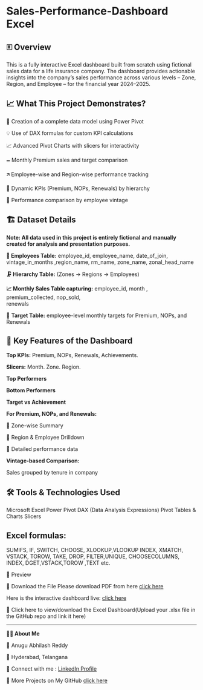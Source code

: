 # Sales-Performance-Dashboard Excel


## 🗉 Overview

This is a fully interactive Excel dashboard built from scratch using fictional sales data for a life insurance company. The dashboard provides actionable insights into the company’s sales performance across various levels – Zone, Region, and Employee – for the financial year 2024–2025.

## 📈 What This Project Demonstrates?

📌 Creation of a complete data model using Power Pivot

💡 Use of DAX formulas for custom KPI calculations

📈 Advanced Pivot Charts with slicers for interactivity

🗕 Monthly Premium sales and target comparison

🡭 Employee-wise and Region-wise performance tracking

🚦 Dynamic KPIs (Premium, NOPs, Renewals) by hierarchy

🎯 Performance comparison by employee vintage

## 🏗️ Dataset Details

**Note: All data used in this project is entirely fictional and manually created for analysis and presentation purposes.**

**👥 Employees Table:** 
  employee_id,	employee_name,	date_of_join,	vintage_in_months	,region_name,	rm_name,	zone_name,	zonal_head_name

**🗜️ Hierarchy Table:**
  (Zones → Regions → Employees)

**📈 Monthly Sales Table capturing:**
                                    employee_id,
                                    month	,
                                    premium_collected,
                                    nop_sold,	
                                    renewals


🌟 **Target Table:**  employee-level monthly targets for Premium, NOPs, and Renewals

## 📌 Key Features of the Dashboard

**Top KPIs:**
    Premium,
    NOPs,
    Renewals,
    Achievements.
    
**Slicers:**
      Month.
      Zone.
      Region.
      
**Top Performers**

**Bottom Performers**

**Target vs Achievement**

**For Premium, NOPs, and Renewals:**

🔹 Zone-wise Summary

🔹 Region & Employee Drilldown

🔹 Detailed performance data

**Vintage-based Comparison:**

Sales grouped by tenure in company

## 🛠️ Tools & Technologies Used

Microsoft Excel
Power Pivot
DAX (Data Analysis Expressions)
Pivot Tables & Charts
Slicers

## Excel formulas: 
SUMIFS, IF, SWITCH, CHOOSE, XLOOKUP,VLOOKUP INDEX, XMATCH, VSTACK, TOROW, TAKE, DROP, FILTER,UNIQUE, CHOOSECOLUMNS, INDEX, DGET,VSTACK,TOROW ,TEXT etc.

📸 Preview

📁 Download the File
  Please download PDF from here [click here](https://github.com/AnuguAbhilashreddy/Life-Insurance-Sales-Performance-Dashboard-Excel-/blob/main/dashboard%20PDF.pdf)

  Here is the interactive dashboard live: [click here](https://drive.google.com/file/d/1Vy2vlOUZiSGqAp1XiEDiDXDb4UQZCey4/view?usp=sharing)

📂 Click here to view/download the Excel Dashboard(Upload your .xlsx file in the GitHub repo and link it here)


---
**🙋‍♂️ About Me**

👤 Anugu Abhilash Reddy

📍 Hyderabad, Telangana

🔗 Connect with me : [LinkedIn Profile](www.linkedin.com/in/abhilashreddyanugu)

📁 More Projects on My GitHub [click here](https://github.com/AnuguAbhilashreddy?tab=repositories)


